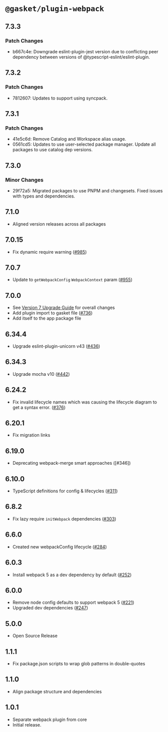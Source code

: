 # `@gasket/plugin-webpack`

## 7.3.3

### Patch Changes

- b667c4e: Downgrade eslint-plugin-jest version due to conflicting peer dependency between versions of @typescript-eslint/eslint-plugin.

## 7.3.2

### Patch Changes

- 7812607: Updates to support using syncpack.

## 7.3.1

### Patch Changes

- 41e5c6d: Remove Catalog and Workspace alias usage.
- 0561cd5: Updates to use user-selected package manager. Update all packages to use catalog dep versions.

## 7.3.0

### Minor Changes

- 29f72a5: Migrated packages to use PNPM and changesets. Fixed issues with types and dependencies.

## 7.1.0

- Aligned version releases across all packages

## 7.0.15

- Fix dynamic require warning ([#985])

## 7.0.7

- Update to `getWebpackConfig` `WebpackContext` param ([#955])

## 7.0.0

- See [Version 7 Upgrade Guide] for overall changes
- Add plugin import to gasket file ([#736])
- Add itself to the app package file

## 6.34.4

- Upgrade eslint-plugin-unicorn v43 ([#436])

## 6.34.3

- Upgrade mocha v10 ([#442])

## 6.24.2

- Fix invalid lifecycle names which was causing the lifecycle diagram to get a syntax error. ([#376])

## 6.20.1

- Fix migration links

## 6.19.0

- Deprecating webpack-merge smart approaches ([#346])

## 6.10.0

- TypeScript definitions for config & lifecycles ([#311])

## 6.8.2

- Fix lazy require `initWebpack` dependencies ([#303])

## 6.6.0

- Created new webpackConfig lifecycle ([#284])

## 6.0.3

- Install webpack 5 as a dev dependency by default ([#252])

## 6.0.0

- Remove node config defaults to support webpack 5 ([#221])
- Upgraded dev dependencies ([#247])

## 5.0.0

- Open Source Release

## 1.1.1

- Fix package.json scripts to wrap glob patterns in double-quotes

## 1.1.0

- Align package structure and dependencies

## 1.0.1

- Separate webpack plugin from core
- Initial release.

[Version 7 Upgrade Guide]: /docs/upgrade-to-7.md
[#221]: https://github.com/godaddy/gasket/pull/221
[#247]: https://github.com/godaddy/gasket/pull/247
[#252]: https://github.com/godaddy/gasket/pull/252
[#284]: https://github.com/godaddy/gasket/pull/284
[#303]: https://github.com/godaddy/gasket/pull/303
[#311]: https://github.com/godaddy/gasket/pull/311
[#376]: https://github.com/godaddy/gasket/pull/376
[#436]: https://github.com/godaddy/gasket/pull/436
[#442]: https://github.com/godaddy/gasket/pull/442
[#736]: https://github.com/godaddy/gasket/pull/736
[#955]: https://github.com/godaddy/gasket/pull/955
[#985]: https://github.com/godaddy/gasket/pull/985
